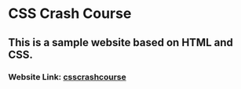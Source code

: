 # CSS Crash Course
## This is a sample website based on HTML and CSS.

### Website Link: <a href="https://cssexamples.github.io/csscrashcourse/" target="_blank">csscrashcourse</a>
